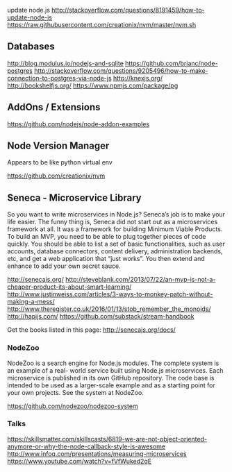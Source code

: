 
<!--
-->

update node.js
http://stackoverflow.com/questions/8191459/how-to-update-node-js
https://raw.githubusercontent.com/creationix/nvm/master/nvm.sh

Databases
---------

http://blog.modulus.io/nodejs-and-sqlite
https://github.com/brianc/node-postgres
http://stackoverflow.com/questions/9205496/how-to-make-connection-to-postgres-via-node-js
http://knexjs.org/
http://bookshelfjs.org/
https://www.npmjs.com/package/pg

AddOns / Extensions
-------------------

https://github.com/nodejs/node-addon-examples

Node Version Manager
--------------------

Appears to be like python virtual env

https://github.com/creationix/nvm

Seneca - Microservice Library
-----------------------------

So you want to write microservices in Node.js? Seneca’s job is to
make your life easier. The funny thing is, Seneca did not start out
as a microservices framework at all. It was a framework for building
Minimum Viable Products. To build an MVP, you need to be able to
plug together pieces of code quickly. You should be able to list a
set of basic functionalities, such as user accounts, database
connectors, content delivery, administration backends, etc, and get
a web application that “just works”. You then extend and enhance
to add your own secret sauce.

http://senecajs.org/
http://steveblank.com/2013/07/22/an-mvp-is-not-a-cheaper-product-its-about-smart-learning/
http://www.justinweiss.com/articles/3-ways-to-monkey-patch-without-making-a-mess/
http://www.theregister.co.uk/2016/01/13/stob_remember_the_monoids/
http://hapijs.com/
https://github.com/substack/stream-handbook

Get the books listed in this page:
http://senecajs.org/docs/

### NodeZoo

NodeZoo is a search engine for Node.js modules. The complete system is an example of a real- world service built using Node.js microservices. Each microservice is published in its own GitHub repository. The code base is intended to be used as a larger-scale example and as a starting point for your own projects. See the system at NodeZoo.

https://github.com/nodezoo/nodezoo-system

### Talks

https://skillsmatter.com/skillscasts/6819-we-are-not-object-oriented-anymore-or-why-the-node-callback-style-is-awesome
http://www.infoq.com/presentations/measuring-microservices
https://www.youtube.com/watch?v=fVfWuked2qE

<!-- vim: set autoindent expandtab sw=4 syntax=markdown: -->
